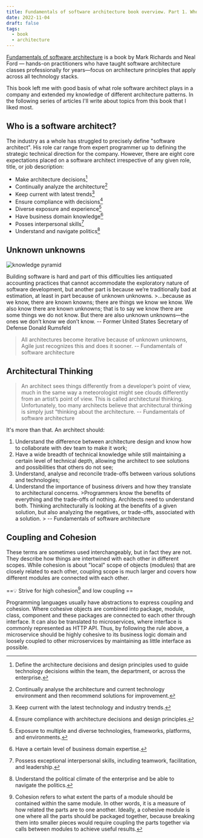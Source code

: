 ```yaml
---
title: Fundamentals of software architecture book overview. Part 1. Who is an Architect?
date: 2022-11-04
draft: false
tags:
  - book
  - architecture
---
```


[Fundamentals of software architecture](https://www.amazon.com/Fundamentals-Software-Architecture-Comprehensive-Characteristics/dp/1492043451) is a book by Mark Richards and Neal Ford — hands-on practitioners who have taught software architecture classes professionally for years—focus on architecture principles that apply across all technology stacks.

This book left me with good basis of what role software architect plays in a company and extended my knowledge of different architecture patterns. In the following series of articles I'll write about topics from this book that I liked most.

## Who is a software architect?

The industry as a whole has struggled to precisely define "software architect". His role car range from expert programmer up to defining the strategic technical direction for the company. However, there are eight core expectations placed on a software architect irrespective of any given role, title, or job description:

* Make architecture decisions[^1]
* Continually analyze the architecture[^2]
* Keep current with latest trends[^3]
* Ensure compliance with decisions[^4]
* Diverse exposure and experience[^5]
* Have business domain knowledge[^6]
* Posses interpersonal skills[^7]
* Understand and navigate politics[^8]

## Unknown unknowns

![knowledge pyramid](unknowns.png)

Building software is hard and part of this difficulties lies antiquated accounting practices that cannot accommodate the exploratory nature of software development, but another part is because we’re traditionally bad at estimation, at least in part because of unknown unknowns.
\>…because as we know, there are known knowns; there are things we know we know. We also know there are known unknowns; that is to say we know there are some things we do not know. But there are also unknown unknowns—the ones we don’t know we don’t know.
-- Former United States Secretary of Defense Donald Rumsfeld

 > 
 > All architectures become iterative because of unknown unknowns, Agile just recognizes this and does it sooner.
 > -- Fundamentals of software architecture

## Architectural Thinking

 > 
 > An architect sees things differently from a developer’s point of view, much in the same way a meteorologist might see clouds differently from an artist’s point of view. This is called architectural thinking. Unfortunately, too many architects believe that architectural thinking is simply just “thinking about the architecture.
 > -- Fundamentals of software architecture

It's more than that. An architect should:

1. Understand the difference between architecture design and know how to collaborate with dev team to make it work;
1. Have a wide breadth of technical knowledge while still maintaining a certain level of technical depth, allowing the architect to see solutions and possibilities that others do not see;
1. Understand, analyse and reconcile trade-offs between various solutions and technologies;
1. Understand the importance of business drivers and how they translate to architectural concerns.
   \>Programmers know the benefits of everything and the trade-offs of nothing. Architects need to understand both. Thinking architecturally is looking at the benefits of a given solution, but also analyzing the negatives, or trade-offs, associated with a solution.
   \>	-- Fundamentals of software architecture

## Coupling and Cohesion

These terms are sometimes used interchangeably, but in fact they are not. They describe how things are intertwined with each other in different scopes. While cohesion is about "local" scope of objects (modules) that are closely related to each other, coupling scope is much larger and covers how different modules are connected with each other.

==💡 Strive for high cohesion[^9] and low coupling ==

Programming languages usually have abstractions to express coupling and cohesion. Where cohesive objects are combined into package, module, class, component and these packages are connected to each other through interface.
It can also be translated to microservices, where interface is commonly represented as HTTP API. Thus, by following the rule above, a microservice should be highly cohesive to its business logic domain and loosely coupled to other microservices by maintaining as little interface as possible.

[^1]: Define the architecture decisions and design principles used to guide technology decisions within the team, the department, or across the enterprise.
[^2]:Continually analyse the architecture and current technology environment and then recommend solutions for improvement.
[^3]:Keep current with the latest technology and industry trends.
[^4]:Ensure compliance with architecture decisions and design principles.
[^5]:Exposure to multiple and diverse technologies, frameworks, platforms, and environments.
[^6]:Have a certain level of business domain expertise.
[^7]:Possess exceptional interpersonal skills, including teamwork, facilitation, and leadership.
[^8]:Understand the political climate of the enterprise and be able to navigate the politics.
[^9]:Cohesion refers to what extent the parts of a module should be contained within the same module. In other words, it is a measure of how related the parts are to one another. Ideally, a cohesive module is one where all the parts should be packaged together, because breaking them into smaller pieces would require coupling the parts together via calls between modules to achieve useful results.
